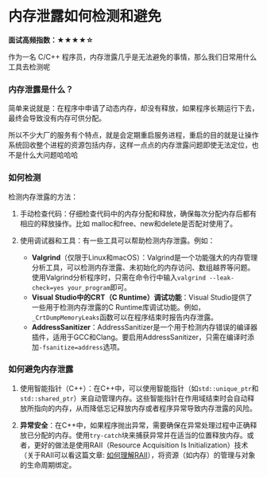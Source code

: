 # 内存泄露如何检测和避免

**面试高频指数：★★★★☆**

作为一名 C/C++ 程序员，内存泄露几乎是无法避免的事情，那么我们日常用什么工具去检测呢

### 内存泄露是什么？

简单来说就是：在程序中申请了动态内存，却没有释放，如果程序长期运行下去，最终会导致没有内存可供分配。

所以不少大厂的服务有个特点，就是会定期重启服务进程，重启的目的就是让操作系统回收整个进程的资源包括内存，这样一点点的内存泄露问题即使无法定位，也不是什么大问题哈哈哈

### 如何检测

检测内存泄露的方法：

1. 手动检查代码：仔细检查代码中的内存分配和释放，确保每次分配内存后都有相应的释放操作。比如 malloc和free、new和delete是否配对使用了。

2. 使用调试器和工具：有一些工具可以帮助检测内存泄露。例如：
   - **Valgrind**（仅限于Linux和macOS）：Valgrind是一个功能强大的内存管理分析工具，可以检测内存泄露、未初始化的内存访问、数组越界等问题。使用Valgrind分析程序时，只需在命令行中输入`valgrind --leak-check=yes your_program`即可。
   - **Visual Studio中的CRT（C Runtime）调试功能**：Visual Studio提供了一些用于检测内存泄露的C Runtime库调试功能。例如，`_CrtDumpMemoryLeaks`函数可以在程序结束时报告内存泄露。
   - **AddressSanitizer**：AddressSanitizer是一个用于检测内存错误的编译器插件，适用于GCC和Clang。要启用AddressSanitizer，只需在编译时添加`-fsanitize=address`选项。

### 如何避免内存泄露

1. 使用智能指针（C++）：在C++中，可以使用智能指针（如`std::unique_ptr`和`std::shared_ptr`）来自动管理内存。这些智能指针在作用域结束时会自动释放所指向的内存，从而降低忘记释放内存或者程序异常导致内存泄露的风险。

2. **异常安全**：在C++中，如果程序抛出异常，需要确保在异常处理过程中正确释放已分配的内存。使用`try-catch`块来捕获异常并在适当的位置释放内存。或者，更好的做法是使用RAII（Resource Acquisition Is Initialization）技术（关于RAII可以看这篇文章: [如何理解RAII](https://www.yuque.com/csguide/cf15wf/hnp4d3xnb3dbphn8)），将资源（如内存）的管理与对象的生命周期绑定。


